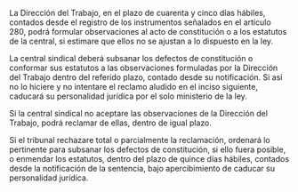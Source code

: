 La Dirección del Trabajo, en el plazo de cuarenta y cinco días hábiles, contados desde el registro de los instrumentos señalados en el artículo 280, podrá formular observaciones al acto de constitución o a los estatutos de la central, si estimare que ellos no se ajustan a lo dispuesto en la ley.

La central sindical deberá subsanar los defectos de constitución o conformar sus estatutos a las observaciones formuladas por la Dirección del Trabajo dentro del referido plazo, contado desde su notificación. Si así no lo hiciere y no intentare el reclamo aludido en el inciso siguiente, caducará su personalidad jurídica por el solo ministerio de la ley.

Si la central sindical no aceptare las observaciones de la Dirección del Trabajo, podrá reclamar de ellas, dentro de igual plazo.

Si el tribunal rechazare total o parcialmente la reclamación, ordenará lo pertinente para subsanar los defectos de constitución, si ello fuera posible, o enmendar los estatutos, dentro del plazo de quince días hábiles, contados desde la notificación de la sentencia, bajo apercibimiento de caducar su personalidad jurídica.